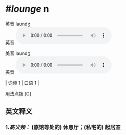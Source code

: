# ***\#lounge*** n
英音 laʊndʒ  
英音
<audio src="./media/lounge-B.aac" controls="controls"></audio>

美音 laʊndʒ  
美音
<audio src="./media/lounge.aac" controls="controls"></audio>



| 词频 1 | 口语 1 |  

用法点拨  [C]

英文释义
---
### 1.*高义频：* **(旅馆等处的) 休息厅；(私宅的) 起居室**  


